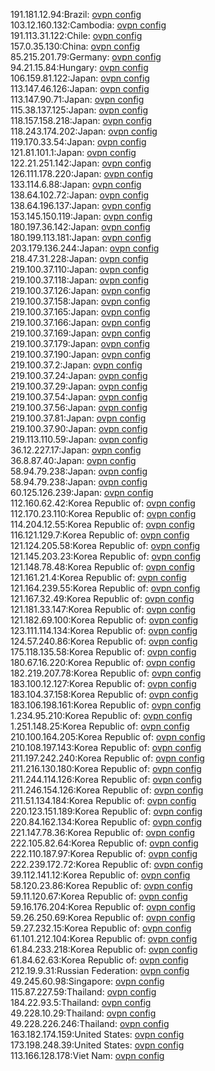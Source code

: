 191.181.12.94:Brazil: [ovpn config](vpn/191_181_12_94.ovpn)  
103.12.160.132:Cambodia: [ovpn config](vpn/103_12_160_132.ovpn)  
191.113.31.122:Chile: [ovpn config](vpn/191_113_31_122.ovpn)  
157.0.35.130:China: [ovpn config](vpn/157_0_35_130.ovpn)  
85.215.201.79:Germany: [ovpn config](vpn/85_215_201_79.ovpn)  
94.21.15.84:Hungary: [ovpn config](vpn/94_21_15_84.ovpn)  
106.159.81.122:Japan: [ovpn config](vpn/106_159_81_122.ovpn)  
113.147.46.126:Japan: [ovpn config](vpn/113_147_46_126.ovpn)  
113.147.90.71:Japan: [ovpn config](vpn/113_147_90_71.ovpn)  
115.38.137.125:Japan: [ovpn config](vpn/115_38_137_125.ovpn)  
118.157.158.218:Japan: [ovpn config](vpn/118_157_158_218.ovpn)  
118.243.174.202:Japan: [ovpn config](vpn/118_243_174_202.ovpn)  
119.170.33.54:Japan: [ovpn config](vpn/119_170_33_54.ovpn)  
121.81.101.1:Japan: [ovpn config](vpn/121_81_101_1.ovpn)  
122.21.251.142:Japan: [ovpn config](vpn/122_21_251_142.ovpn)  
126.111.178.220:Japan: [ovpn config](vpn/126_111_178_220.ovpn)  
133.114.6.88:Japan: [ovpn config](vpn/133_114_6_88.ovpn)  
138.64.102.72:Japan: [ovpn config](vpn/138_64_102_72.ovpn)  
138.64.196.137:Japan: [ovpn config](vpn/138_64_196_137.ovpn)  
153.145.150.119:Japan: [ovpn config](vpn/153_145_150_119.ovpn)  
180.197.36.142:Japan: [ovpn config](vpn/180_197_36_142.ovpn)  
180.199.113.181:Japan: [ovpn config](vpn/180_199_113_181.ovpn)  
203.179.136.244:Japan: [ovpn config](vpn/203_179_136_244.ovpn)  
218.47.31.228:Japan: [ovpn config](vpn/218_47_31_228.ovpn)  
219.100.37.110:Japan: [ovpn config](vpn/219_100_37_110.ovpn)  
219.100.37.118:Japan: [ovpn config](vpn/219_100_37_118.ovpn)  
219.100.37.126:Japan: [ovpn config](vpn/219_100_37_126.ovpn)  
219.100.37.158:Japan: [ovpn config](vpn/219_100_37_158.ovpn)  
219.100.37.165:Japan: [ovpn config](vpn/219_100_37_165.ovpn)  
219.100.37.166:Japan: [ovpn config](vpn/219_100_37_166.ovpn)  
219.100.37.169:Japan: [ovpn config](vpn/219_100_37_169.ovpn)  
219.100.37.179:Japan: [ovpn config](vpn/219_100_37_179.ovpn)  
219.100.37.190:Japan: [ovpn config](vpn/219_100_37_190.ovpn)  
219.100.37.2:Japan: [ovpn config](vpn/219_100_37_2.ovpn)  
219.100.37.24:Japan: [ovpn config](vpn/219_100_37_24.ovpn)  
219.100.37.29:Japan: [ovpn config](vpn/219_100_37_29.ovpn)  
219.100.37.54:Japan: [ovpn config](vpn/219_100_37_54.ovpn)  
219.100.37.56:Japan: [ovpn config](vpn/219_100_37_56.ovpn)  
219.100.37.81:Japan: [ovpn config](vpn/219_100_37_81.ovpn)  
219.100.37.90:Japan: [ovpn config](vpn/219_100_37_90.ovpn)  
219.113.110.59:Japan: [ovpn config](vpn/219_113_110_59.ovpn)  
36.12.227.17:Japan: [ovpn config](vpn/36_12_227_17.ovpn)  
36.8.87.40:Japan: [ovpn config](vpn/36_8_87_40.ovpn)  
58.94.79.238:Japan: [ovpn config](vpn/58_94_79_238.ovpn)  
58.94.79.238:Japan: [ovpn config](vpn/58_94_79_238.ovpn)  
60.125.126.239:Japan: [ovpn config](vpn/60_125_126_239.ovpn)  
112.160.62.42:Korea Republic of: [ovpn config](vpn/112_160_62_42.ovpn)  
112.170.23.110:Korea Republic of: [ovpn config](vpn/112_170_23_110.ovpn)  
114.204.12.55:Korea Republic of: [ovpn config](vpn/114_204_12_55.ovpn)  
116.121.129.7:Korea Republic of: [ovpn config](vpn/116_121_129_7.ovpn)  
121.124.205.58:Korea Republic of: [ovpn config](vpn/121_124_205_58.ovpn)  
121.145.203.23:Korea Republic of: [ovpn config](vpn/121_145_203_23.ovpn)  
121.148.78.48:Korea Republic of: [ovpn config](vpn/121_148_78_48.ovpn)  
121.161.21.4:Korea Republic of: [ovpn config](vpn/121_161_21_4.ovpn)  
121.164.239.55:Korea Republic of: [ovpn config](vpn/121_164_239_55.ovpn)  
121.167.32.49:Korea Republic of: [ovpn config](vpn/121_167_32_49.ovpn)  
121.181.33.147:Korea Republic of: [ovpn config](vpn/121_181_33_147.ovpn)  
121.182.69.100:Korea Republic of: [ovpn config](vpn/121_182_69_100.ovpn)  
123.111.114.134:Korea Republic of: [ovpn config](vpn/123_111_114_134.ovpn)  
124.57.240.86:Korea Republic of: [ovpn config](vpn/124_57_240_86.ovpn)  
175.118.135.58:Korea Republic of: [ovpn config](vpn/175_118_135_58.ovpn)  
180.67.16.220:Korea Republic of: [ovpn config](vpn/180_67_16_220.ovpn)  
182.219.207.78:Korea Republic of: [ovpn config](vpn/182_219_207_78.ovpn)  
183.100.12.127:Korea Republic of: [ovpn config](vpn/183_100_12_127.ovpn)  
183.104.37.158:Korea Republic of: [ovpn config](vpn/183_104_37_158.ovpn)  
183.106.198.161:Korea Republic of: [ovpn config](vpn/183_106_198_161.ovpn)  
1.234.95.210:Korea Republic of: [ovpn config](vpn/1_234_95_210.ovpn)  
1.251.148.25:Korea Republic of: [ovpn config](vpn/1_251_148_25.ovpn)  
210.100.164.205:Korea Republic of: [ovpn config](vpn/210_100_164_205.ovpn)  
210.108.197.143:Korea Republic of: [ovpn config](vpn/210_108_197_143.ovpn)  
211.197.242.240:Korea Republic of: [ovpn config](vpn/211_197_242_240.ovpn)  
211.216.130.180:Korea Republic of: [ovpn config](vpn/211_216_130_180.ovpn)  
211.244.114.126:Korea Republic of: [ovpn config](vpn/211_244_114_126.ovpn)  
211.246.154.126:Korea Republic of: [ovpn config](vpn/211_246_154_126.ovpn)  
211.51.134.184:Korea Republic of: [ovpn config](vpn/211_51_134_184.ovpn)  
220.123.151.189:Korea Republic of: [ovpn config](vpn/220_123_151_189.ovpn)  
220.84.162.134:Korea Republic of: [ovpn config](vpn/220_84_162_134.ovpn)  
221.147.78.36:Korea Republic of: [ovpn config](vpn/221_147_78_36.ovpn)  
222.105.82.64:Korea Republic of: [ovpn config](vpn/222_105_82_64.ovpn)  
222.110.187.97:Korea Republic of: [ovpn config](vpn/222_110_187_97.ovpn)  
222.239.172.72:Korea Republic of: [ovpn config](vpn/222_239_172_72.ovpn)  
39.112.141.12:Korea Republic of: [ovpn config](vpn/39_112_141_12.ovpn)  
58.120.23.86:Korea Republic of: [ovpn config](vpn/58_120_23_86.ovpn)  
59.11.120.67:Korea Republic of: [ovpn config](vpn/59_11_120_67.ovpn)  
59.16.176.204:Korea Republic of: [ovpn config](vpn/59_16_176_204.ovpn)  
59.26.250.69:Korea Republic of: [ovpn config](vpn/59_26_250_69.ovpn)  
59.27.232.15:Korea Republic of: [ovpn config](vpn/59_27_232_15.ovpn)  
61.101.212.104:Korea Republic of: [ovpn config](vpn/61_101_212_104.ovpn)  
61.84.233.218:Korea Republic of: [ovpn config](vpn/61_84_233_218.ovpn)  
61.84.62.63:Korea Republic of: [ovpn config](vpn/61_84_62_63.ovpn)  
212.19.9.31:Russian Federation: [ovpn config](vpn/212_19_9_31.ovpn)  
49.245.60.98:Singapore: [ovpn config](vpn/49_245_60_98.ovpn)  
115.87.227.59:Thailand: [ovpn config](vpn/115_87_227_59.ovpn)  
184.22.93.5:Thailand: [ovpn config](vpn/184_22_93_5.ovpn)  
49.228.10.29:Thailand: [ovpn config](vpn/49_228_10_29.ovpn)  
49.228.226.246:Thailand: [ovpn config](vpn/49_228_226_246.ovpn)  
163.182.174.159:United States: [ovpn config](vpn/163_182_174_159.ovpn)  
173.198.248.39:United States: [ovpn config](vpn/173_198_248_39.ovpn)  
113.166.128.178:Viet Nam: [ovpn config](vpn/113_166_128_178.ovpn)  
